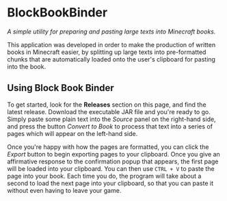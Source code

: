 # BlockBookBinder
_A simple utility for preparing and pasting large texts into Minecraft books._

This application was developed in order to make the production of written books in Minecraft easier, by splitting up large texts into pre-formatted chunks that are automatically loaded onto the user's clipboard for pasting into the book.

## Using Block Book Binder

To get started, look for the **Releases** section on this page, and find the latest release. Download the executable JAR file and you're ready to go. Simply paste some plain text into the _Source_ panel on the right-hand side, and press the button _Convert to Book_ to process that text into a series of pages which will appear on the left-hand side.

Once you're happy with how the pages are formatted, you can click the _Export_ button to begin exporting pages to your clipboard. Once you give an affirmative response to the confirmation popup that appears, the first page will be loaded into your clipboard. You can then use `CTRL + V` to paste the page into your book. Each time you do, the program will take about a second to load the next page into your clipboard, so that you can paste it without even having to leave your game.
